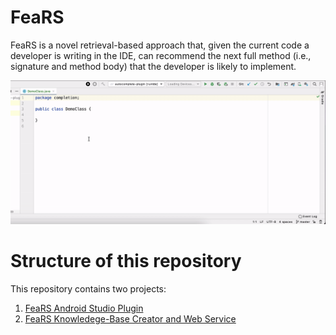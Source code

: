 # FeaRS

FeaRS is a novel retrieval-based approach that, given the current code a developer is writing in the IDE, can recommend the next full method (i.e., signature and method body) that the developer is likely to implement.

![](./fears-sample.gif)

# Structure of this repository
This repository contains two projects:
1. [FeaRS Android Studio Plugin](./FeaRS-plugin/)
2. [FeaRS Knowledege-Base Creator and Web Service](.FeaRS_app/)
